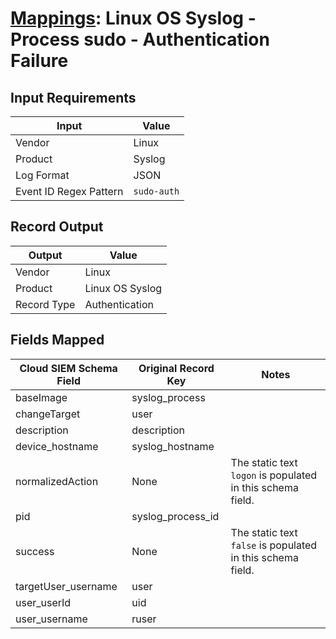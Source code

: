 # [Mappings](README.md): Linux OS Syslog - Process sudo - Authentication Failure

## Input Requirements

|Input|Value|
|-----|-----|
|Vendor|Linux|
|Product|Syslog|
|Log Format|JSON|
|Event ID Regex Pattern|`sudo-auth`|

## Record Output

|Output|Value|
|------|-----|
|Vendor|Linux|
|Product|Linux OS Syslog|
|Record Type|Authentication|

## Fields Mapped

|Cloud SIEM Schema Field|Original Record Key|Notes|
|-----------------------|-------------------|-----|
|baseImage|syslog_process||
|changeTarget|user||
|description|description||
|device_hostname|syslog_hostname||
|normalizedAction|None|The static text `logon` is populated in this schema field.|
|pid|syslog_process_id||
|success|None|The static text `false` is populated in this schema field.|
|targetUser_username|user||
|user_userId|uid||
|user_username|ruser||

